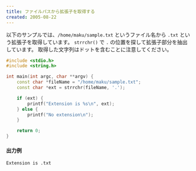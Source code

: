 ```yaml
---
title: ファイルパスから拡張子を取得する
created: 2005-08-22
---
```


以下のサンプルでは、`/home/maku/sample.txt` というファイル名から `.txt` という拡張子を取得しています。
`strrchr()` で `.` の位置を探して拡張子部分を抽出しています。
取得した文字列はドットを含むことに注意してください。

~~~ cpp
#include <stdio.h>
#include <string.h>

int main(int argc, char **argv) {
    const char *fileName = "/home/maku/sample.txt";
    const char *ext = strrchr(fileName, '.');

    if (ext) {
        printf("Extension is %s\n", ext);
    } else {
        printf("No extension\n");
    }

    return 0;
}
~~~

#### 出力例

~~~
Extension is .txt
~~~

